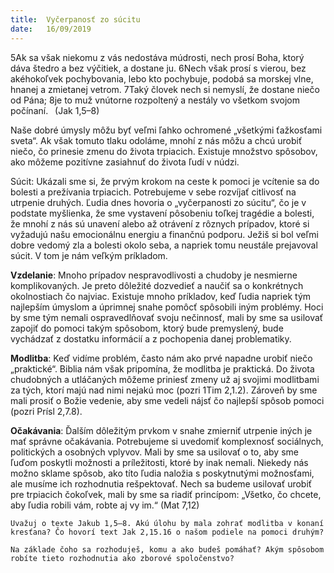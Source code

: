 ```yaml
---
title:  Vyčerpanosť zo súcitu
date:   16/09/2019
---
```


5Ak sa však niekomu z vás nedostáva múdrosti, nech prosí Boha, ktorý dáva štedro a bez výčitiek, a dostane ju. 6Nech však prosí s vierou, bez akéhokoľvek pochybovania, lebo kto pochybuje, podobá sa morskej vlne, hnanej a zmietanej vetrom. 7Taký človek nech si nemyslí, že dostane niečo od Pána; 8je to muž vnútorne rozpoltený a nestály vo všetkom svojom počínaní.  (Jak 1,5–8)

Naše dobré úmysly môžu byť veľmi ľahko ochromené „všetkými ťažkosťami sveta“. Ak však tomuto tlaku odoláme, mnohí z nás môžu a chcú urobiť niečo, čo prinesie zmenu do života trpiacich. Existuje množstvo spôsobov, ako môžeme pozitívne zasiahnuť do života ľudí v núdzi.

Súcit: Ukázali sme si, že prvým krokom na ceste k pomoci je vcítenie sa do bolesti a prežívania trpiacich. Potrebujeme v sebe rozvíjať citlivosť na utrpenie druhých. Ľudia dnes hovoria o „vyčerpanosti zo súcitu“, čo je v podstate myšlienka, že sme vystavení pôsobeniu toľkej tragédie a bolesti, že mnohí z nás sú unavení alebo až otrávení z rôznych prípadov, ktoré si vyžadujú našu emocionálnu energiu a finančnú podporu. Ježiš si bol veľmi dobre vedomý zla a bolesti okolo seba, a napriek tomu neustále prejavoval súcit. V tom je nám veľkým príkladom.

**Vzdelanie**: Mnoho prípadov nespravodlivosti a chudoby je nesmierne komplikovaných. Je preto dôležité dozvedieť a naučiť sa o konkrétnych okolnostiach čo najviac. Existuje mnoho príkladov, keď ľudia napriek tým najlepším úmyslom a úprimnej snahe pomôcť spôsobili iným problémy. Hoci by sme tým nemali ospravedlňovať svoju nečinnosť, mali by sme sa usilovať zapojiť do pomoci takým spôsobom, ktorý bude premyslený, bude vychádzať z dostatku informácií a z pochopenia danej problematiky.

**Modlitba**: Keď vidíme problém, často nám ako prvé napadne urobiť niečo „praktické“. Biblia nám však pripomína, že modlitba je praktická. Do života chudobných a utláčaných môžeme priniesť zmeny už aj svojimi modlitbami za tých, ktorí majú nad nimi nejakú moc (pozri 1Tim 2,1.2). Zároveň by sme mali prosiť o Božie vedenie, aby sme vedeli nájsť čo najlepší spôsob pomoci (pozri Prísl 2,7.8).

**Očakávania**: Ďalším dôležitým prvkom v snahe zmierniť utrpenie iných je mať správne očakávania. Potrebujeme si uvedomiť komplexnosť sociálnych, politických a osobných vplyvov. Mali by sme sa usilovať o to, aby sme ľuďom poskytli možnosti a príležitosti, ktoré by inak nemali. Niekedy nás možno sklame spôsob, ako títo ľudia naložia s poskytnutými možnosťami, ale musíme ich rozhodnutia rešpektovať. Nech sa budeme usilovať urobiť pre trpiacich čokoľvek, mali by sme sa riadiť princípom: „Všetko, čo chcete, aby ľudia robili vám, robte aj vy im.“ (Mat 7,12)

`Uvažuj o texte Jakub 1,5–8. Akú úlohu by mala zohrať modlitba v konaní kresťana? Čo hovorí text Jak 2,15.16 o našom podiele na pomoci druhým?`

`Na základe čoho sa rozhoduješ, komu a ako budeš pomáhať? Akým spôsobom robíte tieto rozhodnutia ako zborové spoločenstvo?`